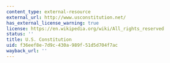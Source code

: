 ```yaml
---
content_type: external-resource
external_url: http://www.usconstitution.net/
has_external_license_warning: true
license: https://en.wikipedia.org/wiki/All_rights_reserved
status: ''
title: U.S. Constitution
uid: f36eef8e-7d9c-430a-989f-51d5d704f7ac
wayback_url: ''
---
```

